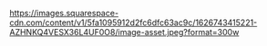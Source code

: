 https://images.squarespace-cdn.com/content/v1/5fa1095912d2fc6dfc63ac9c/1626743415221-AZHNKQ4VESX36L4UF0O8/image-asset.jpeg?format=300w
